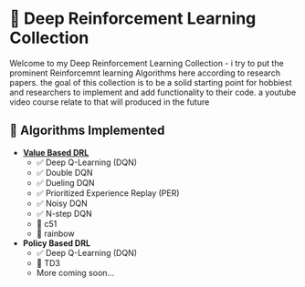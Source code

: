 # 🧠 Deep Reinforcement Learning Collection
Welcome to my Deep Reinforcement Learning Collection -
i try to put the prominent Reinforcemnt learning Algorithms here according to research papers.
the goal of this collection is to be a solid starting point for hobbiest and researchers to implement and add functionality to their code. 
a youtube video course relate to that will produced in the future 


## 🧪 Algorithms Implemented
- [**Value Based DRL**](./ValueBased/)
    - ✅ Deep Q-Learning (DQN)
    - ✅ Double DQN
    - ✅ Dueling DQN
    - ✅ Prioritized Experience Replay (PER)
    - ✅ Noisy DQN
    - ✅ N-step DQN 
    - 🔄 c51
    - 🔄 rainbow
- **Policy Based DRL**
    - ✅ Deep Q-Learning (DQN)
    - 🔄 TD3
    - More coming soon...